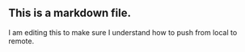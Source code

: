 ## This is a markdown file. 

I am editing this to make sure I understand how to push from local to remote.